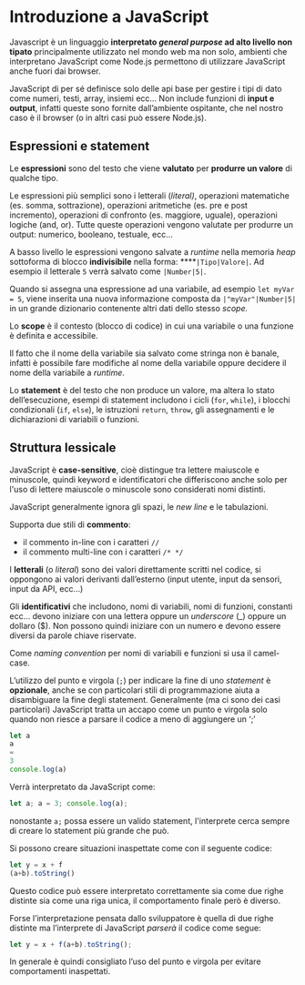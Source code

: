 ﻿# Introduzione a JavaScript

Javascript è un linguaggio **interpretato *general purpose* ad alto livello non tipato** principalmente utilizzato nel mondo web ma non solo, ambienti che interpretano JavaScript come Node.js permettono di utilizzare JavaScript anche fuori dai browser.

JavaScript di per sé definisce solo delle api base per gestire i tipi di dato come numeri, testi, array, insiemi ecc… Non include funzioni di **input e output**, infatti queste sono fornite dall’ambiente ospitante, che nel nostro caso è il browser (o in altri casi può essere Node.js).

## Espressioni e statement

Le **espressioni** sono del testo che viene **valutato** per **produrre un valore** di qualche tipo.

Le espressioni più semplici sono i letterali (*literal)*, operazioni matematiche (es. somma, sottrazione), operazioni aritmetiche (es. pre e post incremento), operazioni di confronto (es. maggiore, uguale), operazioni logiche (and, or). Tutte queste operazioni vengono valutate per produrre un output: numerico, booleano, testuale, ecc…

A basso livello le espressioni vengono salvate a *runtime* nella memoria *heap* sottoforma di blocco **indivisibile** nella forma: ****`|Tipo|Valore|`. Ad esempio il letterale `5` verrà salvato come `|Number|5|`.

Quando si assegna una espressione ad una variabile, ad esempio `let myVar = 5`, viene inserita una nuova informazione composta da `|"myVar"|Number|5|` in un grande dizionario contenente altri dati dello stesso *scope.*

Lo **scope** è il contesto (blocco di codice) in cui una variabile o una funzione è definita e accessibile. 

Il fatto che il nome della variabile sia salvato come stringa non è banale, infatti è possibile fare modifiche al nome della variabile oppure decidere il nome della variabile a *runtime*.

Lo **statement** è del testo che non produce un valore, ma altera lo stato dell’esecuzione, esempi di statement includono i cicli (`for`, `while`), i blocchi condizionali (`if`, `else`), le istruzioni `return`, `throw`, gli assegnamenti e le dichiarazioni di variabili o funzioni.

## Struttura lessicale

JavaScript è **case-sensitive**, cioè distingue tra lettere maiuscole e minuscole, quindi keyword e identificatori che differiscono anche solo per l'uso di lettere maiuscole o minuscole sono considerati nomi distinti.

JavaScript generalmente ignora gli spazi, le *new line* e le tabulazioni.

Supporta due stili di **commento**:

- il commento in-line con i caratteri `//`
- il commento multi-line con i caratteri `/* */`

I **letterali** (o *literal*) sono dei valori direttamente scritti nel codice, si oppongono ai valori derivanti dall’esterno (input utente, input da sensori, input da API, ecc…)

Gli **identificativi** che includono, nomi di variabili, nomi di funzioni, constanti ecc… devono iniziare con una lettera oppure un *underscore* (_) oppure un dollaro ($). Non possono quindi iniziare con un numero e devono essere diversi da parole chiave riservate.

Come *naming convention* per nomi di variabili e funzioni si usa il camel-case.

L’utilizzo del punto e virgola (`;`) per indicare la fine di uno *statement* è **opzionale**, anche se con particolari stili di programmazione aiuta a disambiguare la fine degli statement. Generalmente (ma ci sono dei casi particolari) JavaScript tratta un accapo come un punto e virgola solo quando non riesce a parsare il codice a meno di aggiungere un ‘;’

```jsx
let a
a
=
3
console.log(a)
```

Verrà interpretato da JavaScript come:

```jsx
let a; a = 3; console.log(a);
```

nonostante `a;` possa essere un valido statement, l'interprete cerca sempre di creare lo statement più grande che può.

Si possono creare situazioni inaspettate come con il seguente codice:

```jsx
let y = x + f
(a+b).toString()
```

Questo codice può essere interpretato correttamente sia come due righe distinte sia come una riga unica, il comportamento finale però è diverso.

Forse l’interpretazione pensata dallo sviluppatore è quella di due righe distinte ma l’interprete di JavaScript *parserà* il codice come segue:

```jsx
let y = x + f(a+b).toString();
```

In generale è quindi consigliato l’uso del punto e virgola per evitare comportamenti inaspettati.

